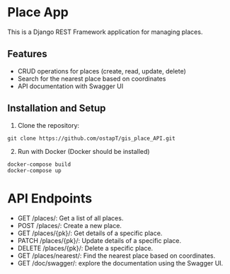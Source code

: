 # Place App

This is a Django REST Framework application for managing places.

## Features

- CRUD operations for places (create, read, update, delete)
- Search for the nearest place based on coordinates
- API documentation with Swagger UI

## Installation and Setup

1. Clone the repository:

```shell
git clone https://github.com/ostapT/gis_place_API.git
```
2. Run with Docker (Docker should be installed)
```shell
docker-compose build
docker-compose up
```
# API Endpoints

- GET /places/: Get a list of all places.
- POST /places/: Create a new place.
- GET /places/{pk}/: Get details of a specific place.
- PATCH /places/{pk}/: Update details of a specific place.
- DELETE /places/{pk}/: Delete a specific place.
- GET /places/nearest/: Find the nearest place based on coordinates.
- GET /doc/swagger/: explore the documentation using the Swagger UI.
